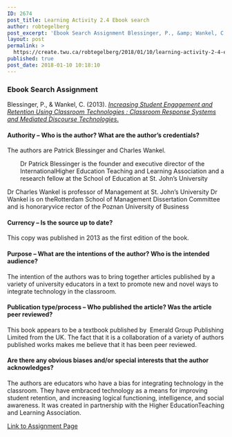 ```yaml
---
ID: 2674
post_title: Learning Activity 2.4 Ebook search
author: robtegelberg
post_excerpt: 'Ebook Search Assignment Blessinger, P., &amp; Wankel, C. (2013). Increasing Student Engagement and Retention Using Classroom Technologies : Classroom Response Systems and Mediated Discourse Technologies. Authority &ndash; Who is the author? What are the author&rsquo;s credentials? The authors are Patrick Blessinger and Charles Wankel. Dr Patrick Blessinger&nbsp;is the founder and executive director of the InternationalHigher [&hellip;]'
layout: post
permalink: >
  https://create.twu.ca/robtegelberg/2018/01/10/learning-activity-2-4-ebook-search/
published: true
post_date: 2018-01-10 10:18:10
---
```

<h3>Ebook Search Assignment</h3>
<p>Blessinger, P., &amp; Wankel, C. (2013). <a href="https://ezproxy.student.twu.ca/login?url=http://search.ebscohost.com/login.aspx?direct=true&amp;db=e000xna&amp;AN=513324&amp;site=eds-live"><i>Increasing Student Engagement and Retention Using Classroom Technologies : Classroom Response Systems and Mediated Discourse Technologies</i>. </a></p>
<h4>Authority – Who is the author? What are the author’s credentials?</h4>
<p>The authors are Patrick Blessinger and Charles Wankel.</p>
<p style="padding-left: 30px">Dr Patrick Blessinger is the founder and executive director of the InternationalHigher Education Teaching and Learning Association and a research fellow at the School of Education at St. John’s University</p>
<p>Dr Charles Wankel is professor of Management at St. John’s University Dr Wankel is on theRotterdam School of Management Dissertation Committee and is honoraryvice rector of the Poznan ́University of Business</p>
<h4>Currency – Is the source up to date?</h4>
<p>This copy was published in 2013 as the first edition of the book.</p>
<h4>Purpose – What are the intentions of the author? Who is the intended audience?</h4>
<p>The intention of the authors was to bring together articles published by a variety of university educators in a text to promote new and novel ways to integrate technology in the classroom.</p>
<h4>Publication type/process – Who published the article? Was the article peer reviewed?</h4>
<p>This book appears to be a textbook published by  Emerald Group Publishing Limited from the UK. The fact that it is a collaboration of a variety of authors published works makes me believe that it has been peer reviewed.</p>
<h4>Are there any obvious biases and/or special interests that the author acknowledges?</h4>
<p>The authors are educators who have a bias for integrating technology in the classroom. They have embraced technology as a means for improving student retention, and increasing logical functioning, intelligence, and social awareness. It was created in partnership with the Higher EducationTeaching and Learning Association.</p>
<p><a href="https://create.twu.ca/ldrs591-sp18/unit-2-learning-activities/">Link to Assignment Page</a></p>
<p>&nbsp;</p>
